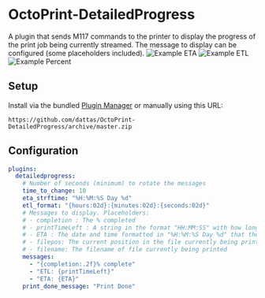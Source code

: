 # OctoPrint-DetailedProgress

A plugin that sends M117 commands to the printer to display the progress of the print job being currently streamed. The message to display can be configured (some placeholders included).
![Example ETA](https://i.imgur.com/ocBp152.jpg)
![Example ETL](https://i.imgur.com/oJiMm2p.jpg)
![Example Percent](https://i.imgur.com/McaCNsx.jpg)

## Setup

Install via the bundled [Plugin Manager](https://github.com/foosel/OctoPrint/wiki/Plugin:-Plugin-Manager)
or manually using this URL:

    https://github.com/dattas/OctoPrint-DetailedProgress/archive/master.zip

## Configuration

``` yaml
plugins:
  detailedprogress:
    # Number of seconds (minimum) to rotate the messages
    time_to_change: 10
    eta_strftime: "%H:%M:%S Day %d"
    etl_format: "{hours:02d}:{minutes:02d}:{seconds:02d}"
    # Messages to display. Placeholders:
    # - completion : The % completed
    # - printTimeLeft : A string in the format "HH:MM:SS" with how long the print still has left
    # - ETA : The date and time formatted in "%H:%M:%S Day %d" that the print is estimated to be completed
    # - filepos: The current position in the file currently being printed
    # - filename: The filename of file currently being printed
    messages:
      - "{completion:.2f}% complete"
      - "ETL: {printTimeLeft}"
      - "ETA: {ETA}"
    print_done_message: "Print Done"
```
